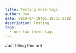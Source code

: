 ```yaml
---
title: Testing more tags
author: Jon
date: 2019-04-19T01:10:31.038Z
description: Testing
tags:
  - one two three tags
---
```

Just filling this out
